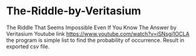 # The-Riddle-by-Veritasium
The Riddle That Seems Impossible Even If You Know The Answer by Veritasium
Youtube link https://www.youtube.com/watch?v=iSNsgj1OCLA
the program is simple list to find the probability of occurrence.
Result in exported csv file.
